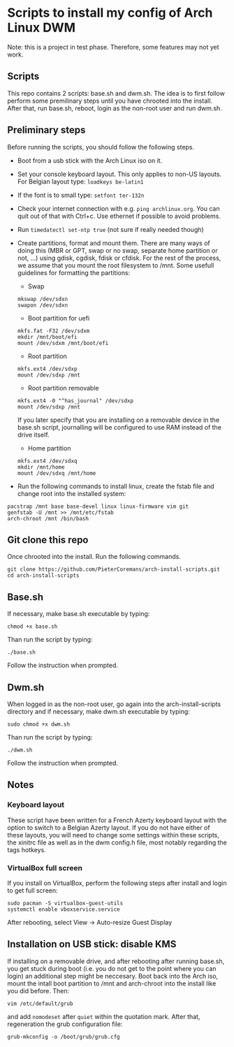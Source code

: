 # Scripts to install my config of Arch Linux DWM
Note: this is a project in test phase. Therefore, some features may not yet work.

## Scripts
This repo contains 2 scripts: base.sh and dwm.sh.
The idea is to first follow perform some premilinary steps until you have chrooted into the install. After that, run base.sh, reboot, login as the non-root user and run dwm.sh.

## Preliminary steps
Before running the scripts, you should follow the following steps.
- Boot from a usb stick with the Arch Linux iso on it.
- Set your console keyboard layout. This only applies to non-US layouts. For Belgian layout type: `loadkeys be-latin1`
- If the font is to small type: `setfont ter-132n`
- Check your internet connection with e.g. `ping archlinux.org`. You can quit out of that with Ctrl+c. Use ethernet if possible to avoid problems.
- Run `timedatectl set-ntp true` (not sure if really needed though)
- Create partitions, format and mount them. There are many ways of doing this (MBR or GPT, swap or no swap, separate home partition or not, ...) using gdisk, cgdisk, fdisk or cfdisk. For the rest of the process, we assume that you mount the root filesystem to /mnt.
Some usefull guidelines for formatting the partitions:

   - Swap
   ```
   mkswap /dev/sdxn
   swapon /dev/sdxn
   ```
   - Boot partition for uefi
   ```
   mkfs.fat -F32 /dev/sdxm
   mkdir /mnt/boot/efi
   mount /dev/sdxm /mnt/boot/efi
   ```
   - Root partition
   ```
   mkfs.ext4 /dev/sdxp
   mount /dev/sdxp /mnt
   ```
   - Root partition removable
   ```
   mkfs.ext4 -0 "^has_journal" /dev/sdxp
   mount /dev/sdxp /mnt
   ```
   
   If you later specify that you are installing on a removable device in the base.sh script, journalling will be configured to use RAM instead of the drive itself. 
   
   - Home partition
   ```
   mkfs.ext4 /dev/sdxq
   mkdir /mnt/home
   mount /dev/sdxq /mnt/home
   ```


- Run the following commands to install linux, create the fstab file and change root into the installed system:
```
pacstrap /mnt base base-devel linux linux-firmware vim git
genfstab -U /mnt >> /mnt/etc/fstab
arch-chroot /mnt /bin/bash
```
## Git clone this repo
Once chrooted into the install. Run the following commands.
```
git clone https://github.com/PieterCoremans/arch-install-scripts.git
cd arch-install-scripts
```

## Base.sh
If necessary, make base.sh executable by typing:
```
chmod +x base.sh
```

Than run the script by typing:
```
./base.sh
```
Follow the instruction when prompted.

## Dwm.sh
When logged in as the non-root user, go again into the arch-install-scripts directory and if necessary, make dwm.sh executable by typing:
```
sudo chmod +x dwm.sh
```

Than run the script by typing:
```
./dwm.sh
```
Follow the instruction when prompted.

## Notes

### Keyboard layout
These script have been written for a French Azerty keyboard layout with the option to switch to a Belgian Azerty layout. If you do not have either of these layouts, you will need to change some settings within these scripts, the xinitrc file  as well as in the dwm config.h file, most notably regarding the tags hotkeys.

### VirtualBox full screen
If you install on VirtualBox, perform the following steps after install and login to get full screen:
```
sudo pacman -S virtualbox-guest-utils
systemctl enable vboxservice.service
```
After rebooting, select View -> Auto-resize Guest Display

## Installation on USB stick: disable KMS
If installing on a removable drive, and after rebooting after running base.sh, you get stuck during boot (i.e. you do not get to the point where you can login) an additional step might be neccesary.
Boot back into the Arch iso, mount the intall boot partition to /mnt and arch-chroot into the install like you did before. Then:
```
vim /etc/default/grub
```
and add `nomodeset` after `quiet` within the quotation mark. After that, regeneration the grub configuration file:
```
grub-mkconfig -o /boot/grub/grub.cfg
```
